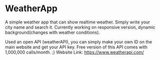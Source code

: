 # WeatherApp
A simple weather app that can show realtime weather. Simply write your city name and search it.
Currently working on responsive version, dynamic background(changes with weather conditions).

Used an open API (weatherAPI), you can simply make your own ID on the main website and get your API key. Free version of this API comes with 1,000,000 calls/month. ;)
Website Link: https://www.weatherapi.com/
